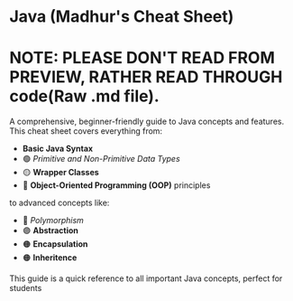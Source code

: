 # **Java (Madhur's Cheat Sheet)**

# NOTE: PLEASE DON'T READ FROM PREVIEW, RATHER READ THROUGH code(Raw .md file).

A comprehensive, beginner-friendly guide to Java concepts and features.  
This cheat sheet covers everything from:

- **Basic Java Syntax**
- 🟢 *Primitive and Non-Primitive Data Types*
- 🟡 **Wrapper Classes**
- 🔵 **Object-Oriented Programming (OOP)** principles

to advanced concepts like:

- 🔴 *Polymorphism*
- 🟣 **Abstraction**
- 🟠 **Encapsulation**
- 🟠 **Inheritence**

This guide is a quick reference to all important Java concepts, perfect for students


